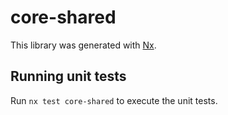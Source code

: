 # core-shared

This library was generated with [Nx](https://nx.dev).

## Running unit tests

Run `nx test core-shared` to execute the unit tests.
